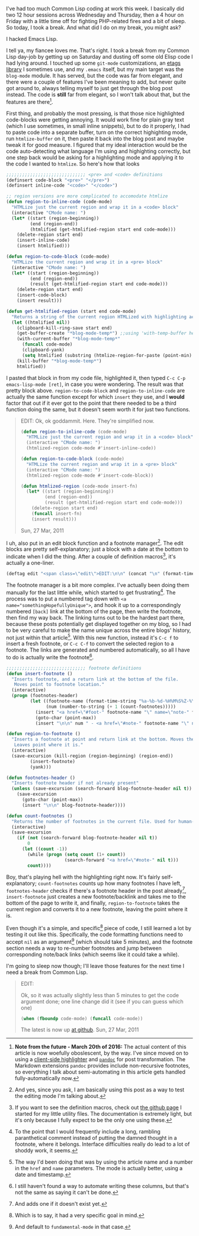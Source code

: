 I've had too much Common Lisp coding at work this week. I basically did two 12 hour sessions across Wednesday and Thursday, then a 4 hour on Friday with a little time off for fighting PHP-related fires and a bit of sleep. So today, I took a break. And what did I do on my break, you might ask?

I hacked Emacs Lisp.

I tell ya, my fiancee loves me. That's right. I took a break from my Common Lisp day-job by getting up on Saturday and dusting off some old Elisp code I had lying around. I touched up some `git-mode` customizations, an [etags library](http://codereview.stackexchange.com/questions/45/emacs-etags-shortcut-functions") I sometimes use, and my `.emacs` itself, but my main target was the `blog-mode` module. It has served, but the code was far from elegant, and there were a couple of features I've been meaning to add, but never quite got around to, always telling myself to just get through the blog post instead. The code is <b>still</b> far from elegant, so I won't talk about that, but the features are there[^note-0].

[^which-ive]: Which I've actually been using to write these articles, except for [one awkward brush with a markdown converter](/posts/puzzling-with-lisp")
[^note-0]: **Note from the future - March 20th of 2016:** The actual content of this article is now woefully oboslescent, by the way. I've since moved on to using a [client-side highlighter](https://highlightjs.org/) and [`pandoc`](https://hackage.haskell.org/package/pandoc) for post transformation. The Markdown extensions `pandoc` provides include non-recursive footnotes, so everything I talk about semi-automating in this article gets handled fully-automatically now.

First thing, and probably the most pressing, is that those nice highlighted code-blocks were getting annoying. It would work fine for plain gray text (which I use sometimes, in small inline snippets), but to do it properly, I had to paste code into a separate buffer, turn on the correct highighting mode, run `htmlize-buffer` on it, then paste it back into the blog post and maybe tweak it for good measure. I figured that my ideal interaction would be the code auto-detecting what language I'm using and highighting correctly, but one step back would be asking for a highlighting mode and applying it to the code I wanted to `htmlize`. So here's how that looks

```lisp
;;;;;;;;;;;;;;;;;;;;;;;;;;;;;; <pre> and <code> definitions
(definsert code-block "<pre>" "</pre>")
(definsert inline-code "<code>" "</code>")

;; region versions are more complicated to accomodate htmlize
(defun region-to-inline-code (code-mode)
  "HTMLize just the current region and wrap it in a <code> block"
  (interactive "CMode name: ")
  (let* ((start (region-beginning))
         (end (region-end))
         (htmlified (get-htmlified-region start end code-mode)))
    (delete-region start end)
    (insert-inline-code)
    (insert htmlified)))

(defun region-to-code-block (code-mode)
  "HTMLize the current region and wrap it in a <pre> block"
  (interactive "CMode name: ")
  (let* ((start (region-beginning))
         (end (region-end))
         (result (get-htmlified-region start end code-mode)))
    (delete-region start end)
    (insert-code-block)
    (insert result)))

(defun get-htmlified-region (start end code-mode)
  "Returns a string of the current region HTMLized with highlighting according to code-mode"
  (let ((htmlified nil))
    (clipboard-kill-ring-save start end)
    (get-buffer-create "*blog-mode-temp*") ;;using 'with-temp-buffer here doesn't apply correct higlighting
    (with-current-buffer "*blog-mode-temp*"
      (funcall code-mode)
      (clipboard-yank)
      (setq htmlified (substring (htmlize-region-for-paste (point-min) (point-max)) 6 -6)))
    (kill-buffer "*blog-mode-temp*")
    htmlified))
```

I pasted that block in from my code file, highlighted it, then typed `C-c C-p emacs-lisp-mode [ret]`, in case you were wondering. The result was that pretty block above. `region-to-code-block` and `region-to-inline-code` are actually the same function except for which `insert` they use, and I **would** factor that out if it ever got to the point that there needed to be a third function doing the same, but it doesn't seem worth it for just two functions.

> EDIT:
> Ok, ok goddammit. Here. They're simplified now.
>
> ```lisp
> (defun region-to-inline-code (code-mode)
>   "HTMLize just the current region and wrap it in a <code> block"
>   (interactive "CMode name: ")
>   (htmlized-region code-mode #'insert-inline-code))
>
> (defun region-to-code-block (code-mode)
>   "HTMLize the current region and wrap it in a <pre> block"
>   (interactive "CMode name: ")
>   (htmlized-region code-mode #'insert-code-block))
>
> (defun htmlized-region (code-mode insert-fn)
>   (let* ((start (region-beginning))
>          (end (region-end))
>          (result (get-htmlified-region start end code-mode)))
>     (delete-region start end)
>     (funcall insert-fn)
>     (insert result)))
> ```
>
> Sun, 27 Mar, 2011

I uh, also put in an edit block function and a footnote manager[^note-1]. The edit blocks are pretty self-explanatory; just a block with a date at the bottom to indicate when I did the thing. After a couple of definition macros[^note-2], it's actually a one-liner.

[^note-1]: And yes, since you ask, I am basically using this post as a way to test the editing mode I'm talking about.
[^note-2]: If you want to see the definition macros, check out [the github page](https://github.com/Inaimathi/emacs-utils") I started for my little utility files. The documentation is extremely light, but it's only because I fully expect to be the only one using these.

```lisp
(deftag edit "<span class=\"edit\">EDIT:\n\n" (concat "\n" (format-time-string "%a, %d %b, %Y" (current-time)) "</span>"))
```

The footnote manager is a bit more complex. I've actually been doing them manually for the last little while, which started to get frustrating[^note-3]. The process was to put a numbered tag down with `<a name="somethingHopefullyUnique">`, and hook it up to a correspondingly numbered `[back]` link at the bottom of the page, then write the footnote, then find my way back. The linking turns out to be the hardest part there, because these posts potentially get displayed together on my blog, so I had to be very careful to make the name unique across the entire blogs' history, not just within that article[^note-4]. With this new function, instead it's `C-c f` to insert a fresh footnote, or `C-c C-f` to convert the selected region to a footnote. The links are generated and numbered automatically, so all I have to do is actually write the footnote[^note-5].

[^note-3]: To the point that I would frequently include a long, rambling paranthetical comment instead of putting the damned thought in a footnote, where it belongs. Interface difficulties really do lead to a lot of shoddy work, it seems.
[^note-4]: The way I'd been doing that was by using the article name and a number in the `href` and `name` parameters. The mode is actually better, using a date and timestamp.
[^note-5]: I still haven't found a way to automate writing these columns, but that's not the same as saying it can't be done.

```lisp
;;;;;;;;;;;;;;;;;;;;;;;;;;;;;; footnote definitions
(defun insert-footnote ()
  "Inserts footnote, and a return link at the bottom of the file.
   Moves point to footnote location."
  (interactive)
  (progn (footnotes-header)
         (let ((footnote-name (format-time-string "%a-%b-%d-%H%M%S%Z-%Y" (current-time)))
               (num (number-to-string (+ 1 (count-footnotes)))))
           (insert "<a href=\"#foot-" footnote-name "\" name=\"note-" footnote-name "\">[" num "]</a>")
           (goto-char (point-max))
           (insert "\n\n" num " - <a href=\"#note-" footnote-name "\" name=\"foot-" footnote-name "\">[back]</a> - "))))

(defun region-to-footnote ()
  "Inserts a footnote at point and return link at the bottom. Moves the current region to the end of the file.
   Leaves point where it is."
  (interactive)
  (save-excursion (kill-region (region-beginning) (region-end))
         (insert-footnote)
         (yank)))

(defun footnotes-header ()
  "Inserts footnote header if not already present"
  (unless (save-excursion (search-forward blog-footnote-header nil t))
    (save-excursion
      (goto-char (point-max))
      (insert "\n\n" blog-footnote-header))))

(defun count-footnotes ()
  "Returns the number of footnotes in the current file. Used for human-readable note labels"
  (interactive)
  (save-excursion
    (if (not (search-forward blog-footnote-header nil t))
        0
      (let ((count -1))
        (while (progn (setq count (1+ count))
                      (search-forward "<a href=\"#note-" nil t)))
        count))))
```

Boy, that's playing hell with the highlighting right now. It's fairly self-explanatory; `count-footnotes` counts up how many footnotes I have left, `footnotes-header` checks if there's a footnote header in the post already[^note-6], `insert-footnote` just creates a new footnote/backlink and takes me to the bottom of the page to write it, and finally, `region-to-footnote` takes the current region and converts it to a new footnote, leaving the point where it is.

[^note-6]: And adds one if it doesn't exist yet.

Even though it's a simple, and specific[^note-7] piece of code, I still learned a lot by testing it out like this. Specifically, the code formatting functions need to accept `nil` as an argument[^note-8] (which should take 5 minutes), and the footnote section needs a way to re-number footnotes and jump between corresponding note/back links (which seems like it could take a while).

[^note-7]: Which is to say, it had a very specific goal in mind.
[^note-8]: And default to `fundamental-mode` in that case.

I'm going to sleep now though; I'll leave those features for the next time I need a break from Common Lisp.

> EDIT:
>
> Ok, so it was actually slightly less than 5 minutes to get the code argument done; one line change did it (see if you can guess which one)
>
> ```lisp
> (when (fboundp code-mode) (funcall code-mode))
> ```
>
> The latest is now up [at github](https://github.com/Inaimathi/emacs-utils").
> Sun, 27 Mar, 2011
